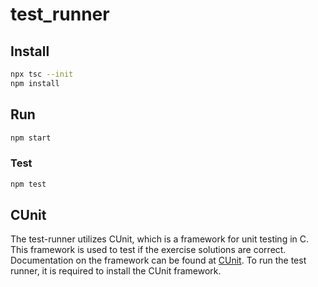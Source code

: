 # test_runner
## Install
```bash
npx tsc --init
npm install
```
## Run
```bash
npm start
```
### Test
```bash
npm test
```

## CUnit
The test-runner utilizes CUnit, which is a framework for unit testing in C. This framework is used to test if the exercise solutions are correct. Documentation on the framework can be found at [CUnit](https://cunit.sourceforge.net/index.html).
To run the test runner, it is required to install the CUnit framework.